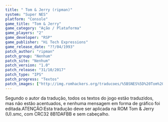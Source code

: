 ```yaml
---
title: " Tom & Jerry (ripman)"
system: "Super NES"
platform: "Console"
game_title: "Tom & Jerry"
game_category: "Ação / Plataforma"
game_players: "2"
game_developer: "RSP"
game_publisher: "Hi Tech Expressions"
game_release_date: "??/04/1993"
patch_author: "ripman"
patch_group: "Nenhum"
patch_site: "Nenhum"
patch_version: "1.0"
patch_release: "31/10/2017"
patch_type: "IPS"
patch_progress: "Textos"
patch_images: ["http://img.romhackers.org/traducoes/%5BSNES%5D%20Tom%20&%20Jerry%20-%20ripman%20-%201.png","http://img.romhackers.org/traducoes/%5BSNES%5D%20Tom%20&%20Jerry%20-%20ripman%20-%202.png","http://img.romhackers.org/traducoes/%5BSNES%5D%20Tom%20&%20Jerry%20-%20ripman%20-%203.png"]
---
```

Segundo o autor da tradução, todos os textos do jogo estão traduzidos, mas não estão acentuados, e nenhuma mensagem em forma de gráfico foi editada.ATENÇÃO:Esta tradução deve ser aplicada na ROM Tom & Jerry (U).smc, com CRC32 8B1DAFBB e sem cabeçalho.